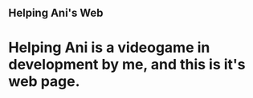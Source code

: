 ## Helping Ani's Web

# Helping Ani is a videogame in development by me, and this is it's web page.
